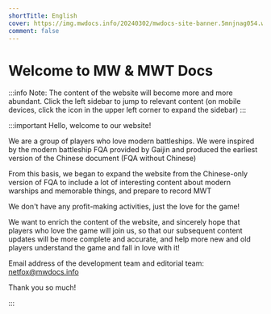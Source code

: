 ```yaml
---
shortTitle: English
cover: https://img.mwdocs.info/20240302/mwdocs-site-banner.5mnjnag054.webp
comment: false
---
```


# Welcome to MW & MWT Docs

:::info Note: The content of the website will become more and more abundant. Click the left sidebar to jump to relevant content (on mobile devices, click the icon in the upper left corner to expand the sidebar)
:::

:::important Hello, welcome to our website!

We are a group of players who love modern battleships. We were inspired by the modern battleship FQA provided by Gaijin and produced the earliest version of the Chinese document (FQA without Chinese)

From this basis, we began to expand the website from the Chinese-only version of FQA to include a lot of interesting content about modern warships and memorable things, and prepare to record MWT

We don't have any profit-making activities, just the love for the game!

We want to enrich the content of the website, and sincerely hope that players who love the game will join us, so that our subsequent content updates will be more complete and accurate, and help more new and old players understand the game and fall in love with it!

Email address of the development team and editorial team: netfox@mwdocs.info

Thank you so much!

:::